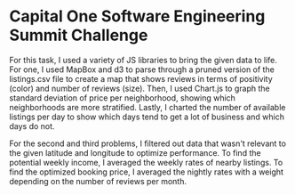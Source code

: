 # Capital One Software Engineering Summit Challenge

For this task, I used a variety of JS libraries to bring the given data to life. For one, I used MapBox and d3 to parse through a pruned version of the listings.csv file to create a map that shows reviews in terms of positivity (color) and number of reviews (size). Then, I used Chart.js to graph the standard deviation of price per neighborhood, showing which neighborhoods are more stratified. Lastly, I charted the number of available listings per day to show which days tend to get a lot of business and which days do not.

For the second and third problems, I filtered out data that wasn't relevant to the given latitude and longitude to optimize performance. To find the potential weekly income, I averaged the weekly rates of nearby listings. To find the optimized booking price, I averaged the nightly rates with a weight depending on the number of reviews per month. 
